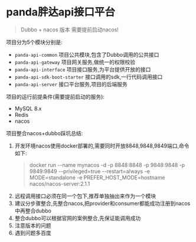 # panda胖达api接口平台

> Dubbo + nacos 版本
> 需要提前启动nacos!

项目分为5个模块分别是:

- `panda-api-common` 项目公共模块,包含了Dubbo调用的公共接口
- `panda-api-gateway` 项目网关服务,做统一的权限校验
- `panda-api-interface` 项目接口服务,为平台提供开放的接口
- `panda-api-sdk-boot-starter` 接口调用的sdk,一行代码调用接口
- `panda-api-server` 接口平台服务,项目的后端服务

项目的运行前提条件(需要提前启动的服务):

- MySQL 8.x
- Redis
- nacos

项目整合nacos+dubbo踩坑总结:

1. 开发环境nacos使用docker部署的,需要同时开放8848,9848,9849端口,命令如下:
   > docker run --name mynacos -d -p 8848:8848 -p 9848:9848 -p 9849:9849 --privileged=true --restart=always -e
   MODE=standalone -e PREFER_HOST_MODE=hostname nacos/nacos-server:2.1.1
2. 远程调用接口必须在同一个包下,推荐单独抽出来作为一个模块
3. 建议分步骤整合,先整合nacos,把provider和consumer都能成功注册到nacos中再整合dubbo
4. 整合dubbo可以根据官网的案例整合,先保证能调用成功
5. 注意版本的问题
6. 遇到问题多百度
 